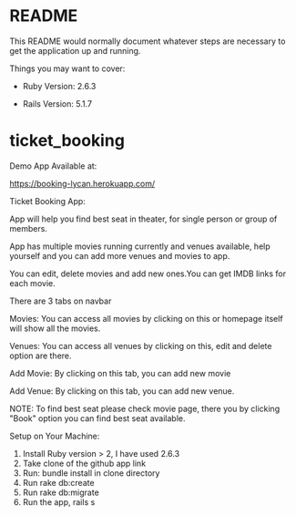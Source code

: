 # README

This README would normally document whatever steps are necessary to get the
application up and running.

Things you may want to cover:

* Ruby Version: 2.6.3

* Rails Version: 5.1.7

# ticket_booking

Demo App Available at: 

https://booking-lycan.herokuapp.com/

Ticket Booking App:

App will help you find best seat in theater, for single person or group of members.

App has multiple movies running currently and venues available, help yourself and you can add more venues and movies to app.

You can edit, delete movies and add new ones.You can get IMDB links for each movie.

There are 3 tabs on navbar

Movies: You can access all movies by clicking on this or homepage itself will show all the movies.

Venues: You can access all venues by clicking on this, edit and delete option are there.

Add Movie: By clicking on this tab, you can add new movie

Add Venue: By clicking on this tab, you can add new venue.

NOTE: To find best seat please check movie page, there you by clicking "Book" option you can find best seat available.




Setup on Your Machine:

1. Install Ruby version > 2, I have used 2.6.3
2. Take clone of the github app link
3. Run: bundle install in clone directory
4. Run rake db:create
5. Run rake db:migrate
6. Run the app, rails s


